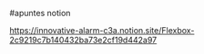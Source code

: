 #apuntes notion


https://innovative-alarm-c3a.notion.site/Flexbox-2c9219c7b140432ba73e2cf19d442a97
